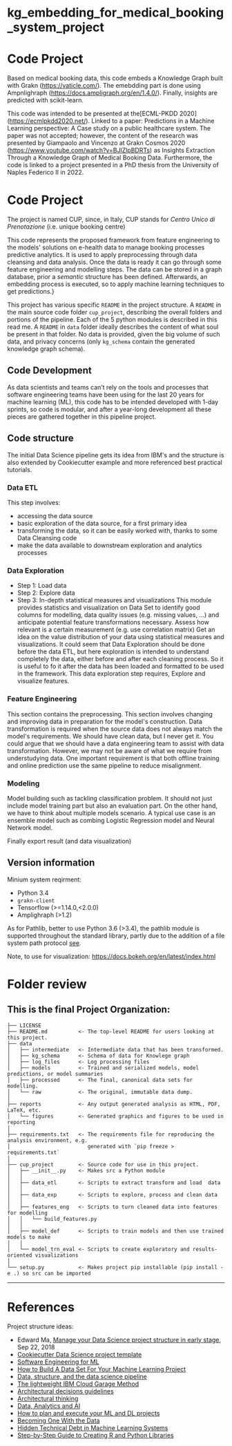 kg_embedding_for_medical_booking_system_project
==============================

# Code Project

Based on medical booking data, this code embeds a Knowledge Graph built with Grakn (https://vaticle.com/).
The emebdding part is done using Ampnlighraph (https://docs.ampligraph.org/en/1.4.0/).
Finally, insights are predicted with scikit-learn.


This code was intended to be presented at the[ECML-PKDD 2020] (https://ecmlpkdd2020.net/).
Linked to a paper: Predictions in a Machine Learning perspective: A Case study on a public healthcare system.
The paper was not accepted; however, the content of the research was presented by Giampaolo and Vincenzo at Grakn Cosmos 2020  (https://www.youtube.com/watch?v=BJlZlpBDRTs) as Insights Extraction Through a Knowledge Graph of Medical Booking Data.
Furthermore, the code is linked to a project presented in a PhD thesis from the University of Naples Federico II in 2022. 




# Code Project
The project is named CUP, since, in Italy, CUP stands for *Centro Unico di Prenotazione* (i.e. unique booking centre)

This code represents the proposed framework from feature engineering to the models' solutions on e-health data to manage booking processes predictive analytics.
It is used to apply preprocessing through data cleansing and data analysis.
Once the data is ready it can go through some feature engineering and modelling steps.
The data can be stored in a graph database, prior a *semantic* structure has been defined. Afterwards, an embedding process is executed, so to apply machine learning techniques to get predictions.}

This project has various specific `README` in the project structure.
A  `README` in the main source code folder `cup_project`, describing the overall folders and portions of the pipeline.
Each of the 5 python modules is described in this read me.
A  `README` in `data` folder ideally describes the content of what soul be present in that folder. No data is provided, given the big volume of such data, and privacy concerns (only `kg_schema` contain the generated knowledge graph schema).


## Code Development
As data scientists and teams can’t rely on the tools and processes that software engineering teams have been using for the last 20 years for machine learning (ML), this code has to be intended developed with 1-day sprints, so code is modular, and after a year-long development all these pieces are gathered together in this pipeline project.

## Code structure
The initial Data Science pipeline gets its idea from IBM's and the structure is also extended by Cookiecutter example and more referenced best practical tutorials.
### Data ETL
This step involves:
* accessing the data source
* basic exploration of the data source, for a first primary idea
* transforming the data, so it can be easily worked with, thanks to some Data Cleansing code
* make the data available to downstream exploration and analytics processes

### Data Exploration
* Step 1: Load data
* Step 2: Explore data
* Step 3: In-depth statistical measures and visualizations
This module provides statistics and visualization on Data Set to identify good columns for modelling, data quality issues (e.g. missing values, ...) and anticipate potential feature transformations necessary. Assess how relevant is a certain measurement (e.g. use correlation matrix) Get an idea on the value distribution of your data using statistical measures and visualizations.
It could seem that Data Exploration should be done before the data ETL, but here exploration is intended to understand completely the data, either before and after each cleaning process. So it is useful to fo it after the data has been loaded and formatted to be used in the framework.
This data exploration step requires, 
Explore and visualize features.
<!---
TODO
After the data model, it can be carried on: intelligent forecasting, advanced analytics, and exploratory visualization
---> 
### Feature Engineering
This section contains the preprocessing.
This section involves changing and improving data in preparation for the model's construction.
Data transformation is required when the source data does not always match the model's requirements.
We should have clean data, but I never get it.
You could argue that we should have a data engineering team to assist with data transformation.
However, we may not be aware of what we require from understudying data.
One important requirement is that both offline training and online prediction use the same pipeline to reduce misalignment. 
### Modeling
Model building such as tackling classification problem.
It should not just include model training part but also an evaluation part.
On the other hand, we have to think about multiple models scenario.
A typical use case is an ensemble model such as combing Logistic Regression model and Neural Network model.

Finally export result (and data visualization)
<!---
TODO
This part should be useful for both reporting and analytics.
---> 

## Version information

Minium system reqirment:
* Python 3.4
* `grakn-client`
* Tensorflow (>=1.14.0,<2.0.0)
* Amplighraph (>1.2)


As for Pathlib, better to use Python 3.6 (>3.4), the pathlib module is supported throughout the standard library, partly due to the addition of a file system path protocol [see](https://realpython.com/python-pathlib/).
<!---
The Better Solution: Python 3’s pathlib!
Python 3.4 introduced a new standard library for dealing with files and paths called pathlib — and it’s great!
---> 



Note, to use for visualization:
https://docs.bokeh.org/en/latest/index.html

# Folder review

This is the final Project Organization:
------------

    ├── LICENSE
    ├── README.md          <- The top-level README for users looking at this project.
    ├── data
    │   ├── intermediate   <- Intermediate data that has been transformed.
    │   ├── kg_schema      <- Schema of data for Knowlege graph
    │   ├── log_files      <- Log processing files
    │   ├── models         <- Trained and serialized models, model predictions, or model summaries
    │   ├── processed      <- The final, canonical data sets for modelling.
    │   └── raw            <- The original, immutable data dump.
    │
    ├── reports            <- Any output generated analysis as HTML, PDF, LaTeX, etc.
    │   └── figures        <- Generated graphics and figures to be used in reporting
    │
    ├── requirements.txt   <- The requirements file for reproducing the analysis environment, e.g.
    │                         generated with `pip freeze > requirements.txt`
    │
    ├── cup_project        <- Source code for use in this project.
    │   ├── __init__.py    <- Makes src a Python module
    │   │
    │   ├── data_etl       <- Scripts to extract transform and load  data
    │   │
    │   ├── data_exp       <- Scripts to explore, process and clean data
    │   │
    │   ├── features_eng   <- Scripts to turn cleaned data into features for modelling
    │   │   └── build_features.py
    │   │
    │   ├── model_def      <- Scripts to train models and then use trained models to make
    │   │
    │   └── model_trn_eval <- Scripts to create exploratory and results-oriented visualizations
    │
    └── setup.py           <- Makes project pip installable (pip install -e .) so src can be imported

--------






# References
Project structure ideas:
* Edward Ma, [Manage your Data Science project structure in early stage](https://towardsdatascience.com/manage-your-data-science-project-structure-in-early-stage-95f91d4d0600), Sep 22, 2018
* [Cookiecutter Data Science project template](https://drivendata.github.io/cookiecutter-data-science/)
* [Software Engineering for ML](https://www.comet.ml/site/why-software-engineering-processes-and-tools-dont-work-for-machine-learning/)
* [How to Build A Data Set For Your Machine Learning Project](https://towardsdatascience.com/how-to-build-a-data-set-for-your-machine-learning-project-5b3b871881ac)
* [Data, structure, and the data science pipeline](https://developer.ibm.com/articles/ba-intro-data-science-1/)
* [The lightweight IBM Cloud Garage Method](https://developer.ibm.com/articles/the-lightweight-ibm-cloud-garage-method-for-data-science/)
* [Architectural decisions guidelines](https://developer.ibm.com/articles/data-science-architectural-decisions-guidelines/)
* [Architectural thinking](https://developer.ibm.com/technologies/artificial-intelligence/articles/architectural-thinking-in-the-wild-west-of-data-science/)
* [Data, Analytics and AI](https://www.ibm.com/cloud/architecture/architectures/dataAIArchitecture)
* [How to plan and execute your ML and DL projects](https://blog.floydhub.com/structuring-and-planning-your-machine-learning-project/)
* [Becoming One With the Data](https://blog.floydhub.com/becoming-one-with-the-data/)
* [Hidden Technical Debt in Machine Learning Systems](https://papers.nips.cc/paper/5656-hidden-technical-debt-in-machine-learning-systems.pdf)
* [Step-by-Step Guide to Creating R and Python Libraries](https://towardsdatascience.com/step-by-step-guide-to-creating-r-and-python-libraries-e81bbea87911)
